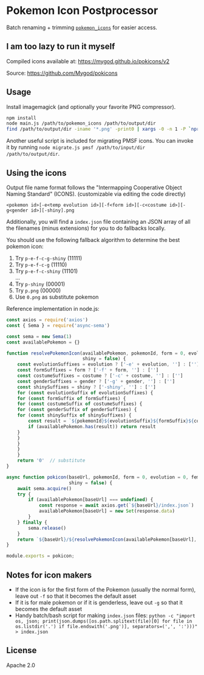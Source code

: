 # Pokemon Icon Postprocessor

Batch renaming + trimming [`pokemon_icons`](https://github.com/ZeChrales/PogoAssets/tree/master/pokemon_icons) for easier access.

## I am too lazy to run it myself

Compiled icons available at: https://mygod.github.io/pokicons/v2

Source: https://github.com/Mygod/pokicons

## Usage

Install imagemagick (and optionally your favorite PNG compressor).

```sh
npm install
node main.js /path/to/pokemon_icons /path/to/output/dir
find /path/to/output/dir -iname '*.png' -print0 | xargs -0 -n 1 -P `nproc` optipng -o7 -strip all
```

Another useful script is included for migrating PMSF icons.
You can invoke it by running `node migrate.js pmsf /path/to/input/dir /path/to/output/dir`.

## Using the icons

Output file name format follows the "Intermapping Cooperative Object Naming Standard" (ICONS). (customizable via editing the code directly)

```
<pokemon id>[-e<temp evolution id>][-f<form id>][-c<costume id>][-g<gender id>][-shiny].png
```

Additionally, you will find a `index.json` file containing an JSON array of all the filenames (minus extensions) for you to do fallbacks locally.

You should use the following fallback algorithm to determine the best pokemon icon:

1. Try `p-e-f-c-g-shiny` (11111)
2. Try `p-e-f-c-g` (11110)
3. Try `p-e-f-c-shiny` (11101)  
...
31. Try `p-shiny` (00001)
32. Try `p.png` (00000)
33. Use `0.png` as substitute pokemon

Reference implementation in node.js:

```javascript
const axios = require('axios')
const { Sema } = require('async-sema')

const sema = new Sema(1)
const availablePokemon = {}

function resolvePokemonIcon(availablePokemon, pokemonId, form = 0, evolution = 0, gender = 0, costume = 0,
                            shiny = false) {
    const evolutionSuffixes = evolution ? ['-e' + evolution, ''] : ['']
    const formSuffixes = form ? ['-f' + form, ''] : ['']
    const costumeSuffixes = costume ? ['-c' + costume, ''] : ['']
    const genderSuffixes = gender ? ['-g' + gender, ''] : ['']
    const shinySuffixes = shiny ? ['-shiny', ''] : ['']
    for (const evolutionSuffix of evolutionSuffixes) {
    for (const formSuffix of formSuffixes) {
    for (const costumeSuffix of costumeSuffixes) {
    for (const genderSuffix of genderSuffixes) {
    for (const shinySuffix of shinySuffixes) {
        const result = `${pokemonId}${evolutionSuffix}${formSuffix}${costumeSuffix}${genderSuffix}${shinySuffix}`
        if (availablePokemon.has(result)) return result
    }
    }
    }
    }
    }
    return '0'  // substitute
}

async function pokicon(baseUrl, pokemonId, form = 0, evolution = 0, female = false, costume = 0,
                       shiny = false) {
    await sema.acquire()
    try {
        if (availablePokemon[baseUrl] === undefined) {
            const response = await axios.get(`${baseUrl}/index.json`)
            availablePokemon[baseUrl] = new Set(response.data)
        }
    } finally {
        sema.release()
    }
    return `${baseUrl}/${resolvePokemonIcon(availablePokemon[baseUrl], pokemonId, form, evolution, female, costume, shiny)}.png`
}

module.exports = pokicon;
```

## Notes for icon makers

- If the icon is for the first form of the Pokemon (usually the normal form), leave out `-f` so that it becomes the default asset
- If it is for male pokemon or if it is genderless, leave out `-g` so that it becomes the default asset
- Handy batch/bash script for making `index.json` files: `python -c "import os, json; print(json.dumps([os.path.splitext(file)[0] for file in os.listdir('.') if file.endswith('.png')], separators=(',', ':')))" > index.json`

## License

Apache 2.0
